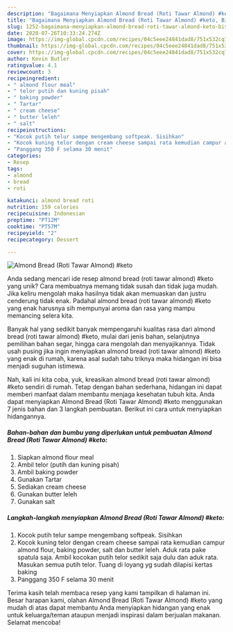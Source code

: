 ```yaml
---
description: "Bagaimana Menyiapkan Almond Bread (Roti Tawar Almond) #keto, Bisa Manjain Lidah"
title: "Bagaimana Menyiapkan Almond Bread (Roti Tawar Almond) #keto, Bisa Manjain Lidah"
slug: 1252-bagaimana-menyiapkan-almond-bread-roti-tawar-almond-keto-bisa-manjain-lidah
date: 2020-07-26T10:33:24.274Z
image: https://img-global.cpcdn.com/recipes/04c5eee24841dad8/751x532cq70/almond-bread-roti-tawar-almond-keto-foto-resep-utama.jpg
thumbnail: https://img-global.cpcdn.com/recipes/04c5eee24841dad8/751x532cq70/almond-bread-roti-tawar-almond-keto-foto-resep-utama.jpg
cover: https://img-global.cpcdn.com/recipes/04c5eee24841dad8/751x532cq70/almond-bread-roti-tawar-almond-keto-foto-resep-utama.jpg
author: Kevin Butler
ratingvalue: 4.1
reviewcount: 3
recipeingredient:
- " almond flour meal"
- " telor putih dan kuning pisah"
- " baking powder"
- " Tartar"
- " cream cheese"
- " butter leleh"
- " salt"
recipeinstructions:
- "Kocok putih telur sampe mengembang softpeak. Sisihkan"
- "Kocok kuning telor dengan cream cheese sampai rata kemudian campur almond flour, baking powder, salt dan butter leleh. Aduk rata pake spatula saja. Ambil kocokan putih telor sedikit saja dulu dan aduk rata. Masukan semua putih telor. Tuang di loyang yg sudah dilapisi kertas baking"
- "Panggang 350 F selama 30 menit"
categories:
- Resep
tags:
- almond
- bread
- roti

katakunci: almond bread roti 
nutrition: 159 calories
recipecuisine: Indonesian
preptime: "PT12M"
cooktime: "PT57M"
recipeyield: "2"
recipecategory: Dessert

---
```



![Almond Bread (Roti Tawar Almond) #keto](https://img-global.cpcdn.com/recipes/04c5eee24841dad8/751x532cq70/almond-bread-roti-tawar-almond-keto-foto-resep-utama.jpg)

Anda sedang mencari ide resep almond bread (roti tawar almond) #keto yang unik? Cara membuatnya memang tidak susah dan tidak juga mudah. Jika keliru mengolah maka hasilnya tidak akan memuaskan dan justru cenderung tidak enak. Padahal almond bread (roti tawar almond) #keto yang enak harusnya sih mempunyai aroma dan rasa yang mampu memancing selera kita.

Banyak hal yang sedikit banyak mempengaruhi kualitas rasa dari almond bread (roti tawar almond) #keto, mulai dari jenis bahan, selanjutnya pemilihan bahan segar, hingga cara mengolah dan menyajikannya. Tidak usah pusing jika ingin menyiapkan almond bread (roti tawar almond) #keto yang enak di rumah, karena asal sudah tahu triknya maka hidangan ini bisa menjadi suguhan istimewa.




Nah, kali ini kita coba, yuk, kreasikan almond bread (roti tawar almond) #keto sendiri di rumah. Tetap dengan bahan sederhana, hidangan ini dapat memberi manfaat dalam membantu menjaga kesehatan tubuh kita. Anda dapat menyiapkan Almond Bread (Roti Tawar Almond) #keto menggunakan 7 jenis bahan dan 3 langkah pembuatan. Berikut ini cara untuk menyiapkan hidangannya.

<!--inarticleads1-->

##### Bahan-bahan dan bumbu yang diperlukan untuk pembuatan Almond Bread (Roti Tawar Almond) #keto:

1. Siapkan  almond flour meal
1. Ambil  telor (putih dan kuning pisah)
1. Ambil  baking powder
1. Gunakan  Tartar
1. Sediakan  cream cheese
1. Gunakan  butter leleh
1. Gunakan  salt




<!--inarticleads2-->

##### Langkah-langkah menyiapkan Almond Bread (Roti Tawar Almond) #keto:

1. Kocok putih telur sampe mengembang softpeak. Sisihkan
1. Kocok kuning telor dengan cream cheese sampai rata kemudian campur almond flour, baking powder, salt dan butter leleh. Aduk rata pake spatula saja. Ambil kocokan putih telor sedikit saja dulu dan aduk rata. Masukan semua putih telor. Tuang di loyang yg sudah dilapisi kertas baking
1. Panggang 350 F selama 30 menit




Terima kasih telah membaca resep yang kami tampilkan di halaman ini. Besar harapan kami, olahan Almond Bread (Roti Tawar Almond) #keto yang mudah di atas dapat membantu Anda menyiapkan hidangan yang enak untuk keluarga/teman ataupun menjadi inspirasi dalam berjualan makanan. Selamat mencoba!
